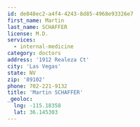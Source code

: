 ```yaml
---
id: de048ec2-a4f4-4243-8d85-4968e93326e7
first_name: Martin
last_name: SCHAFFER
license: M.D.
services:
  - internal-medicine
category: doctors
address: '1912 Realeza Ct'
city: 'Las Vegas'
state: NV
zip: '89102'
phone: 702-221-9132
title: 'Martin SCHAFFER'
_geoloc:
  lng: -115.18358
  lat: 36.145303
---
```

